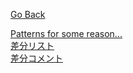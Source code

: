 [Go Back](../index.md)  

[Patterns for some reason...](table.md)  
[差分リスト](difficulty)  
[差分コメント](comments)
